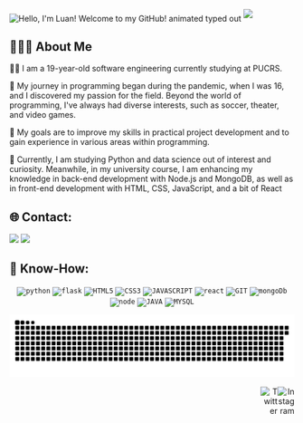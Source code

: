 <img src="https://readme-typing-svg.demolab.com?font=Operator+Mono&size=37&duration=2800&pause=2000&color=FAFAFA&center=true&vCenter=true&width=1150&height=50&lines=Hello%2C+my+name+is+Luan!+Welcome+to+my+Profile!" align="middle" alt="Hello, I'm Luan! Welcome to my GitHub! animated typed out"> <img  src="assests/borderseperator.gif">
## 🙋🏻‍♂️​ About Me

<p> </p>



🧑‍💻​ I am a 19-year-old software engineering currently studying at PUCRS.
<p> </p>

🤸​ My journey in programming began during the pandemic, when I was 16, and I discovered my passion for the field. Beyond the world of programming, I've always had diverse interests, such as soccer, theater, and video games.

🎯 My goals are to improve my skills in practical project development and to gain experience in various areas within programming.

🌱 Currently, I am studying Python and data science out of interest and curiosity. Meanwhile, in my university course, I am enhancing my knowledge in back-end development with Node.js and MongoDB, as well as in front-end development with HTML, CSS, JavaScript, and a bit of React

## 🌐 Contact:

<div align="left"> 
  <a href = "mailto:luanpachecolima00@gmail.com"><img src="https://img.shields.io/badge/-Gmail-%23333?style=for-the-badge&logo=gmail&logoColor=red" target="_blank"></a>
  <a href="https://www.linkedin.com/in/luan-pacheco-lima/" target="_blank"><img src="https://img.shields.io/badge/-LinkedIn-%230077B5?style=for-the-badge&logo=linkedin&logoColor=white" target="_blank"></a> 
</div>


## 🧠 ​Know-How:
<p> </p>


<p align="center">
  <a>
    <code><img width= "40px" src="https://cdn.jsdelivr.net/gh/devicons/devicon@latest/icons/python/python-original.svg" title = "python" /></code>
    <code><img width= "40px" src="https://cdn.jsdelivr.net/gh/devicons/devicon@latest/icons/flask/flask-original-wordmark.svg" title = "flask" /></code>
  <code><img width="40px" src="https://cdn.jsdelivr.net/gh/devicons/devicon/icons/html5/html5-original-wordmark.svg" title = "HTML5"/></code>
  <code><img width="40px" src="https://cdn.jsdelivr.net/gh/devicons/devicon/icons/css3/css3-original-wordmark.svg" title = "CSS3"/></code>
  <code><img width="40px" src="https://cdn.jsdelivr.net/gh/devicons/devicon/icons/javascript/javascript-original.svg" title = "JAVASCRIPT"/></code>
    <code><img width="40px" src="https://cdn.jsdelivr.net/gh/devicons/devicon@latest/icons/react/react-original.svg" title = "react"/></code>
  <code><img width="40px" src="https://cdn.jsdelivr.net/gh/devicons/devicon/icons/git/git-original.svg" title = "GIT"/></code>
  <code><img width="40px" src="https://cdn.jsdelivr.net/gh/devicons/devicon@latest/icons/mongodb/mongodb-plain-wordmark.svg" title = "mongoDb"/></code>
  <code><img width="40px" src="https://cdn.jsdelivr.net/gh/devicons/devicon@latest/icons/nodejs/nodejs-plain-wordmark.svg" title = "node"/></code>
  <code><img width="40px" src="https://cdn.jsdelivr.net/gh/devicons/devicon/icons/java/java-original.svg" title = "JAVA"/></code>
  <code><img width="40px" src="https://cdn.jsdelivr.net/gh/devicons/devicon/icons/mysql/mysql-original.svg" title = "MYSQL"/></code>
  

          
          

    
          
  </a>


  
  


![snake gif](https://github.com/Taimisson/Taimisson/blob/output/github-contribution-grid-snake.svg)
  
</p>
<p align = "right" >
  <a  href="https://www.instagram.com/luanpaacheco" target="_blank"><img align="right" alt="Instagram" width="30px" src="https://img.icons8.com/?size=100&id=32309&format=png&color=000000" />
  <a href="https://x.com/Luanlimapacheco" target="_blank"><img align="right" alt="Twitter" width="30px" src="https://img.icons8.com/?size=100&id=phOKFKYpe00C&format=png&color=000000" />
</p>
